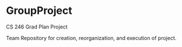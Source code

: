# GroupProject
CS 246 Grad Plan Project

Team Repository for creation, reorganization, and execution of project.
